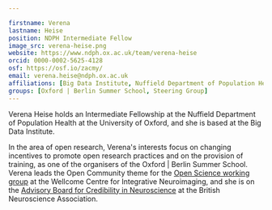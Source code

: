```yaml
---

firstname: Verena
lastname: Heise
position: NDPH Intermediate Fellow
image_src: verena-heise.png
website: https://www.ndph.ox.ac.uk/team/verena-heise
orcid: 0000-0002-5625-4128
osf: https://osf.io/zacmy/
email: verena.heise@ndph.ox.ac.uk
affiliations: [Big Data Institute, Nuffield Department of Population Health, Wellcome Centre for Integrative Neuroimaging (WIN), Medical Sciences Division]
groups: [Oxford | Berlin Summer School, Steering Group]
---
```


Verena Heise holds an Intermediate Fellowship at the Nuffield
Department of Population Health at the University of Oxford, and she
is based at the Big Data Institute.

In the area of open research, Verena's interests focus on changing
incentives to promote open research practices and on the provision of
training, as one of the organisers of the Oxford | Berlin Summer
School. Verena leads the Open Community theme for the [Open Science
working
group](https://www.win.ox.ac.uk/open-neuroimaging/open-neuroimaging-project)
at the Wellcome Centre for Integrative Neuroimaging, and she is on the
[Advisory Board for Credibility in
Neuroscience](https://www.bna.org.uk/mediacentre/news/credibility/) at
the British Neuroscience Association.

